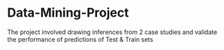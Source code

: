 # Data-Mining-Project
The project involved drawing inferences from 2 case studies and validate the performance of predictions of Test &amp; Train sets
